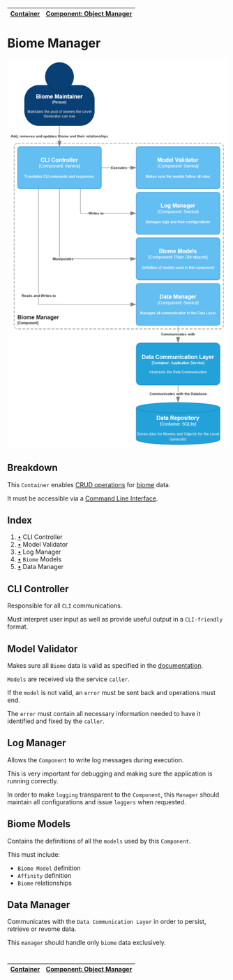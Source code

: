 | [Container](container.md) | [Component: Object Manager](component_object.md) |
| ------------------------- | ------------------------------------------------ |

# Biome Manager

![Component Diagram](diagrams/imgs/component_biome_manager.png)

## Breakdown

This `Container` enables [CRUD operations](https://en.wikipedia.org/wiki/Create,_read,_update_and_delete) for [biome](../requirements/definitions/biome_definition.md) data.

It must be accessible via a [Command Line Interface](https://en.wikipedia.org/wiki/Command-line_interface).

## Index

1. [•](#cli-controller) CLI Controller
1. [•](#model-validator) Model Validator
1. [•](#log-manager) Log Manager
1. [•](#biome-models) `Biome` Models
1. [•](#data-manager) Data Manager

## CLI Controller

Responsible for all `CLI` communications.

Must interpret user input as well as provide useful output in a `CLI-friendly` format.

## Model Validator

Makes sure all `Biome` data is valid as specified in the [documentation](../requirements/definitions/biome_definition.md).

`Models` are received via the service `caller`.

If the `model` is not valid, an `error` must be sent back and operations must end.

The `error` must contain all necessary information needed to have it identified and fixed by the `caller`.

## Log Manager

Allows the `Component` to write log messages during execution.

This is very important for debugging and making sure the application is running correctly.

In order to make `logging` transparent to the `Component`, this `Manager` should maintain all configurations and issue `loggers` when requested.

## Biome Models

Contains the definitions of all the `models` used by this `Component`.

This must include:

- `Biome Model` definition
- `Affinity` definition
- `Biome` relationships

## Data Manager

Communicates with the `Data Communication Layer` in order to persist, retrieve or revome data.

This `manager` should handle only `biome` data exclusively.

#

| [Container](container.md) | [Component: Object Manager](component_object.md) |
| ------------------------- | ------------------------------------------------ |
